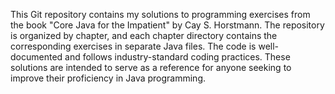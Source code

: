 This Git repository contains my solutions to programming exercises from the book "Core Java for the Impatient" by Cay S. Horstmann. 
The repository is organized by chapter, and each chapter directory contains the corresponding exercises in separate Java files. 
The code is well-documented and follows industry-standard coding practices. 
These solutions are intended to serve as a reference for anyone seeking to improve their proficiency in Java programming.
